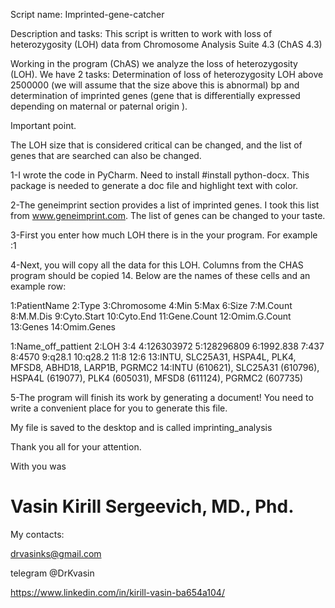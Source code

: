 
Script name: Imprinted-gene-catcher

Description and tasks: This script is written to work with loss of heterozygosity (LOH) data from Chromosome Analysis Suite 4.3 (ChAS 4.3) 

Working in the program (ChAS) we analyze the loss of heterozygosity (LOH).
We have 2 tasks: Determination of loss of heterozygosity LOH above 2500000 (we will assume that the size above this is abnormal) bp and determination of imprinted genes (gene that is differentially expressed depending on maternal or paternal origin ). 

Important point.

The LOH size that is considered critical can be changed, and the list of genes that are searched can also be changed.


1-I wrote the code in PyCharm. Need to install #install python-docx.
This package is needed to generate a doc file and highlight text with color.

2-The geneimprint section provides a list of imprinted genes. I took this list from www.geneimprint.com. The list of genes can be changed to your taste.
 
3-First you enter how much LOH there is in the your program. For example :1 

4-Next, you will copy all the data for this LOH. Columns from the CHAS program should be copied 14.
Below are the names of these cells and an example row:

1:PatientName 2:Type 3:Chromosome 4:Min 5:Max 6:Size 7:M.Count 8:M.M.Dis 9:Cyto.Start 10:Cyto.End 11:Gene.Count 12:Omim.G.Count 13:Genes 14:Omim.Genes

1:Name_off_pattient 2:LOH	3:4	4:126303972	5:128296809	6:1992.838	7:437	8:4570	9:q28.1	10:q28.2	11:8	12:6	13:INTU, SLC25A31, HSPA4L, PLK4, MFSD8, ABHD18, LARP1B, PGRMC2	14:INTU (610621), SLC25A31 (610796), HSPA4L (619077), PLK4 (605031), MFSD8 (611124), PGRMC2 (607735)

5-The program will finish its work by generating a document!
You need to write a convenient place for you to generate this file.

My file is saved to the desktop and is called imprinting_analysis 


Thank you all for your attention. 

With you was 
# Vasin Kirill Sergeevich, MD., Phd. 
My contacts:

drvasinks@gmail.com

telegram @DrKvasin

https://www.linkedin.com/in/kirill-vasin-ba654a104/

